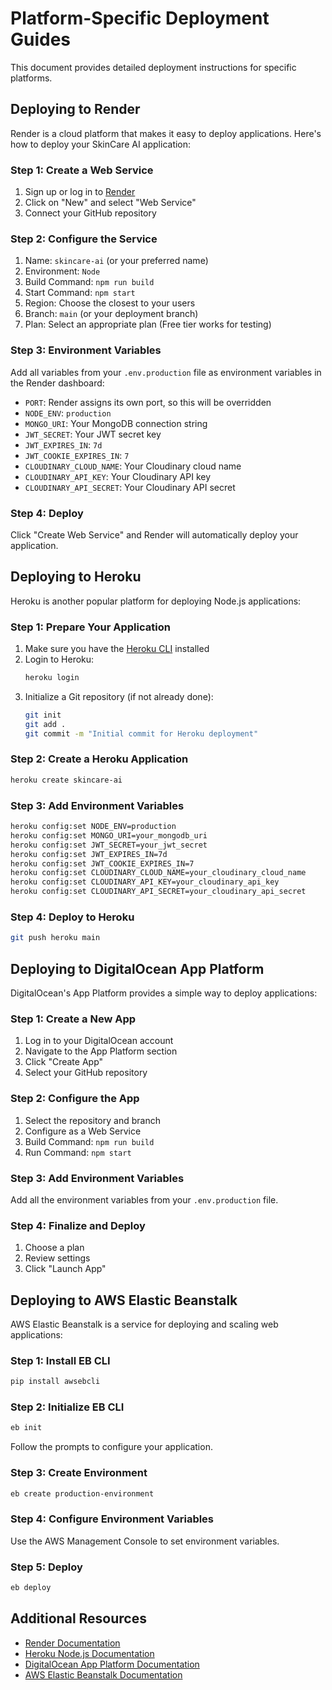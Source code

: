 # Platform-Specific Deployment Guides

This document provides detailed deployment instructions for specific platforms.

## Deploying to Render

Render is a cloud platform that makes it easy to deploy applications. Here's how to deploy your SkinCare AI application:

### Step 1: Create a Web Service

1. Sign up or log in to [Render](https://render.com)
2. Click on "New" and select "Web Service"
3. Connect your GitHub repository

### Step 2: Configure the Service

1. Name: `skincare-ai` (or your preferred name)
2. Environment: `Node`
3. Build Command: `npm run build`
4. Start Command: `npm start`
5. Region: Choose the closest to your users
6. Branch: `main` (or your deployment branch)
7. Plan: Select an appropriate plan (Free tier works for testing)

### Step 3: Environment Variables

Add all variables from your `.env.production` file as environment variables in the Render dashboard:

- `PORT`: Render assigns its own port, so this will be overridden
- `NODE_ENV`: `production`
- `MONGO_URI`: Your MongoDB connection string
- `JWT_SECRET`: Your JWT secret key
- `JWT_EXPIRES_IN`: `7d`
- `JWT_COOKIE_EXPIRES_IN`: `7`
- `CLOUDINARY_CLOUD_NAME`: Your Cloudinary cloud name
- `CLOUDINARY_API_KEY`: Your Cloudinary API key
- `CLOUDINARY_API_SECRET`: Your Cloudinary API secret

### Step 4: Deploy

Click "Create Web Service" and Render will automatically deploy your application.

## Deploying to Heroku

Heroku is another popular platform for deploying Node.js applications:

### Step 1: Prepare Your Application

1. Make sure you have the [Heroku CLI](https://devcenter.heroku.com/articles/heroku-cli) installed
2. Login to Heroku:
   ```bash
   heroku login
   ```
3. Initialize a Git repository (if not already done):
   ```bash
   git init
   git add .
   git commit -m "Initial commit for Heroku deployment"
   ```

### Step 2: Create a Heroku Application

```bash
heroku create skincare-ai
```

### Step 3: Add Environment Variables

```bash
heroku config:set NODE_ENV=production
heroku config:set MONGO_URI=your_mongodb_uri
heroku config:set JWT_SECRET=your_jwt_secret
heroku config:set JWT_EXPIRES_IN=7d
heroku config:set JWT_COOKIE_EXPIRES_IN=7
heroku config:set CLOUDINARY_CLOUD_NAME=your_cloudinary_cloud_name
heroku config:set CLOUDINARY_API_KEY=your_cloudinary_api_key
heroku config:set CLOUDINARY_API_SECRET=your_cloudinary_api_secret
```

### Step 4: Deploy to Heroku

```bash
git push heroku main
```

## Deploying to DigitalOcean App Platform

DigitalOcean's App Platform provides a simple way to deploy applications:

### Step 1: Create a New App

1. Log in to your DigitalOcean account
2. Navigate to the App Platform section
3. Click "Create App"
4. Select your GitHub repository

### Step 2: Configure the App

1. Select the repository and branch
2. Configure as a Web Service
3. Build Command: `npm run build`
4. Run Command: `npm start`

### Step 3: Add Environment Variables

Add all the environment variables from your `.env.production` file.

### Step 4: Finalize and Deploy

1. Choose a plan
2. Review settings
3. Click "Launch App"

## Deploying to AWS Elastic Beanstalk

AWS Elastic Beanstalk is a service for deploying and scaling web applications:

### Step 1: Install EB CLI

```bash
pip install awsebcli
```

### Step 2: Initialize EB CLI

```bash
eb init
```

Follow the prompts to configure your application.

### Step 3: Create Environment

```bash
eb create production-environment
```

### Step 4: Configure Environment Variables

Use the AWS Management Console to set environment variables.

### Step 5: Deploy

```bash
eb deploy
```

## Additional Resources

- [Render Documentation](https://render.com/docs)
- [Heroku Node.js Documentation](https://devcenter.heroku.com/categories/nodejs-support)
- [DigitalOcean App Platform Documentation](https://docs.digitalocean.com/products/app-platform/)
- [AWS Elastic Beanstalk Documentation](https://docs.aws.amazon.com/elasticbeanstalk/)
